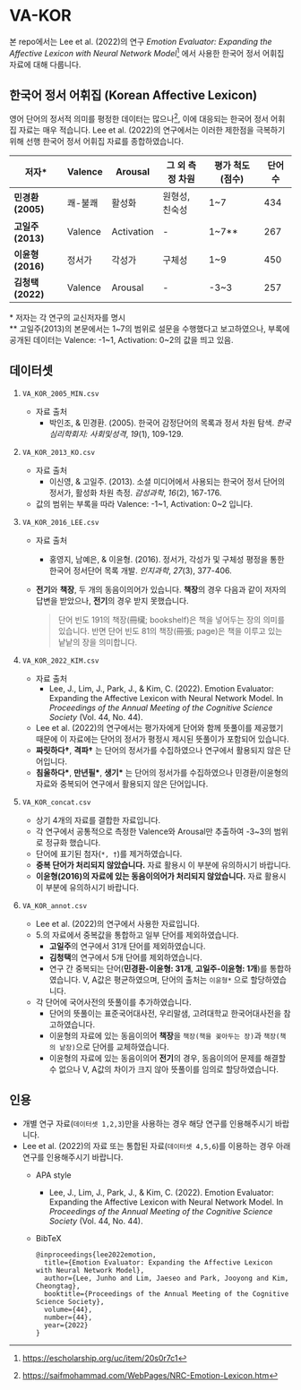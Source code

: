 # VA-KOR

본 repo에서는 Lee et al. (2022)의 연구 *Emotion Evaluator: Expanding the Affective Lexicon with Neural Network Model*[^1] 에서 사용한 한국어 정서 어휘집 자료에 대해 다룹니다.

## 한국어 정서 어휘집 (Korean Affective Lexicon)

영어 단어의 정서적 의미를 평정한 데이터는 많으나[^2], 이에 대응되는 한국어 정서 어휘집 자료는 매우 적습니다. Lee et al. (2022)의 연구에서는 이러한 제한점을 극복하기 위해 선행 한국어 정서 어휘집 자료를 종합하였습니다.



| **저자***       | **Valence** | **Arousal** | **그 외 측정 차원** | **평가 척도(점수)** | **단어 수** |
|---------------|-------------|-------------|---------------|---------------|----------|
| **민경환(2005)** | 쾌-불쾌        | 활성화         | 원형성, 친숙성      | 1~7           | 434      |
| **고일주(2013)** | Valence     | Activation  | -             | 1~7**         | 267      |
| **이윤형(2016)** | 정서가         | 각성가         | 구체성           | 1~9           | 450      |
| **김청택(2022)** | Valence     | Arousal     | -             | -3~3          | 257      |

\* 저자는 각 연구의 교신저자를 명시  
\** 고일주(2013)의 본문에서는 1~7의 범위로 설문을 수행했다고 보고하였으나, 부록에 공개된 데이터는 Valence: -1\~1, Activation: 0\~2의 값을 띄고 있음.





## 데이터셋

1. `VA_KOR_2005_MIN.csv`  
   - 자료 출처
     - 박인조, & 민경환. (2005). 한국어 감정단어의 목록과 정서 차원 탐색. *한국심리학회지: 사회및성격*, *19*(1), 109-129.  
  
2. `VA_KOR_2013_KO.csv`  
   - 자료 출처
     - 이신영, & 고일주. (2013). 소셜 미디어에서 사용되는 한국어 정서 단어의 정서가, 활성화 차원 측정. *감성과학*, *16*(2), 167-176.
   - 값의 범위는 부록을 따라 Valence: -1\~1, Activation: 0\~2 입니다.
   
3. `VA_KOR_2016_LEE.csv`  
   - 자료 출처
     - 홍영지, 남예은, & 이윤형. (2016). 정서가, 각성가 및 구체성 평정을 통한 한국어 정서단어 목록 개발. *인지과학*, *27*(3), 377-406.  
   - **전기**와 **책장**, 두 개의 동음이의어가 있습니다. **책장**의 경우 다음과 같이 저자의 답변을 받았으나, **전기**의 경우 받지 못했습니다.

      > 단어 빈도 191의 책장(冊欌; bookshelf)은 책을 넣어두는 장의 의미를 있습니다. 반면 단어 빈도 81의 책장(冊張; page)은 책을 이루고 있는 낱낱의 장을 의미합니다.
      
4. `VA_KOR_2022_KIM.csv`  
   - 자료 출처  
     - Lee, J., Lim, J., Park, J., & Kim, C. (2022). Emotion Evaluator: Expanding the Affective Lexicon with Neural Network Model. In *Proceedings of the Annual Meeting of the Cognitive Science Society* (Vol. 44, No. 44).  
   - Lee et al. (2022)의 연구에서는 평가자에게 단어와 함께 뜻풀이를 제공했기 때문에 이 자료에는 단어의 정서가 평정시 제시된 뜻풀이가 포함되어 있습니다.
   - **짜릿하다†**, **격파†** 는 단어의 정서가를 수집하였으나 연구에서 활용되지 않은 단어입니다.
   - **침울하다\***, **만년필\***, **생기\*** 는 단어의 정서가를 수집하였으나 민경환/이윤형의 자료와 중복되어 연구에서 활용되지 않은 단어입니다.

   

5. `VA_KOR_concat.csv`

   - 상기 4개의 자료를 결합한 자료입니다.
   - 각 연구에서 공통적으로 측정한 Valence와 Arousal만 추출하여 -3\~3의 범위로 정규화 했습니다.
   - 단어에 표기된 첨자(`*, †`)를 제거하였습니다.
   - **중복 단어가 처리되지 않았습니다.** 자료 활용시 이 부분에 유의하시기 바랍니다.
   - **이윤형(2016)의 자료에 있는 동음이의어가 처리되지 않았습니다.** 자료 활용시 이 부분에 유의하시기 바랍니다.

   

6. `VA_KOR_annot.csv`

   - Lee et al. (2022)의 연구에서 사용한 자료입니다. 
   - 5.의 자료에서 중복값을 통합하고 일부 단어를 제외하였습니다.
     - **고일주**의 연구에서 31개 단어를 제외하였습니다.
     - **김청택**의 연구에서 5개 단어를 제외하였습니다.
     - 연구 간 중복되는 단어(**민경환\-이윤형: 31개**, **고일주\-이윤형: 1개**)를 통합하였습니다. V, A값은 평균하였으며, 단어의 출처는 `이윤형*` 으로 할당하였습니다.
   - 각 단어에 국어사전의 뜻풀이를 추가하였습니다.
     - 단어의 뜻풀이는 표준국어대사전, 우리말샘, 고려대학교 한국어대사전을 참고하였습니다.
     - 이윤형의 자료에 있는 동음이의어 **책장**을 `책장(책을 꽂아두는 장)`과 `책장(책의 낱장)`으로 단어를 교체하였습니다.
     - 이윤형의 자료에 있는 동음이의어 **전기**의 경우, 동음이의어 문제를 해결할 수 없으나 V, A값의 차이가 크지 않아 뜻풀이를 임의로 할당하였습니다.



## 인용

- 개별 연구 자료(`데이터셋 1,2,3`)만을 사용하는 경우 해당 연구를 인용해주시기 바랍니다.
- Lee et al. (2022)의 자료 또는 통합된 자료(`데이터셋 4,5,6`)를 이용하는 경우 아래 연구를 인용해주시기 바랍니다.
  - APA style
    - Lee, J., Lim, J., Park, J., & Kim, C. (2022). Emotion Evaluator: Expanding the Affective Lexicon with Neural Network Model. In *Proceedings of the Annual Meeting of the Cognitive Science Society* (Vol. 44, No. 44).
  - BibTeX

        @inproceedings{lee2022emotion,
          title={Emotion Evaluator: Expanding the Affective Lexicon with Neural Network Model},
          author={Lee, Junho and Lim, Jaeseo and Park, Jooyong and Kim, Cheongtag},
          booktitle={Proceedings of the Annual Meeting of the Cognitive Science Society},
          volume={44},
          number={44},
          year={2022}
        }




[^1]: https://escholarship.org/uc/item/20s0r7c1
[^2]: https://saifmohammad.com/WebPages/NRC-Emotion-Lexicon.htm 
